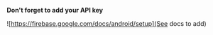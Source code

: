 __Don't forget to add your API key__

![https://firebase.google.com/docs/android/setup](See docs to add)
